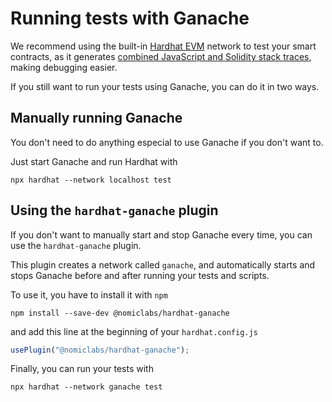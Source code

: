 # Running tests with Ganache

We recommend using the built-in [Hardhat EVM](../hardhat-evm/README.md) network to test your
smart contracts, as it generates [combined JavaScript and Solidity stack traces](../hardhat-evm/README.md#solidity-stack-traces),
making debugging easier.

If you still want to run your tests using Ganache, you can do it in two ways.

## Manually running Ganache

You don't need to do anything especial to use Ganache if you don't want to.

Just start Ganache and run Hardhat with

```
npx hardhat --network localhost test
```

## Using the `hardhat-ganache` plugin

If you don't want to manually start and stop Ganache every time, you can use
the `hardhat-ganache` plugin.

This plugin creates a network called `ganache`, and automatically
starts and stops Ganache before and after running your tests and scripts.

To use it, you have to install it with `npm`

```
npm install --save-dev @nomiclabs/hardhat-ganache
```

and add this line at the beginning of your `hardhat.config.js`

```js
usePlugin("@nomiclabs/hardhat-ganache");
```

Finally, you can run your tests with
 
```
npx hardhat --network ganache test
```
